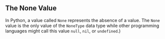 ## The None Value
In Python, a value called `None` represents the absence of a value. The `None` value is the only value of the `NoneType` data type while other programming languages might call this value `null`, `nil`, or `undefined`.) 
